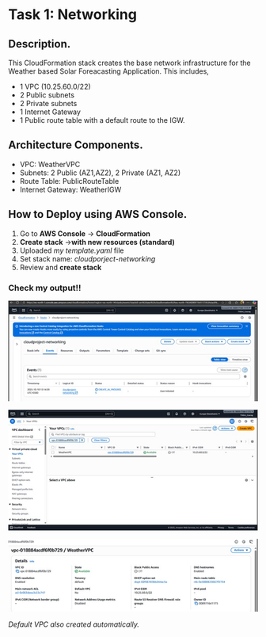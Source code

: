 # Task 1: Networking

## Description.

This CloudFormation stack creates the base network infrastructure for the Weather based Solar Foreacasting Application. 
This includes, 
 - 1 VPC (10.25.60.0/22)
 - 2 Public subnets
 - 2 Private subnets
 - 1 Internet Gateway
 - 1 Public route table with a default route to the IGW.  

 ## Architecture Components.
  - VPC: WeatherVPC
  - Subnets: 2 Public (AZ1,AZ2), 2 Private (AZ1, AZ2)
  - Route Table: PublicRouteTable
  - Internet Gateway: WeatherIGW

  ## How to Deploy using AWS Console.

  1. Go to **AWS Console** &rarr; **CloudFormation**
  2. **Create stack** &rarr;**with new resources (standard)**
  3. Uploaded *my template.yaml* file
  4. Set stack name: *cloudporject-networking*
  5. Review and **create stack**

  ### Check my output!!

  ![CloudFormation](/task1-networking/Images/CloudFormation_networking_stack.jpg)

  ![MyVPC](/task1-networking/Images/MyVPC.jpg)

  ![WeatherVPC](/task1-networking/Images/WeatherVPC.jpg)

  *Default VPC also created automatically.*











[def]: i